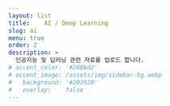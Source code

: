 ```yaml
---
layout: list
title:    AI / Deep Learning
slug: ai
menu: true
order: 2
description: >
  인공지능 및 딥러닝 관련 자료를 업로드 합니다. 
# accent_color: '#268bd2'
# accent_image: /assets/img/sidebar-bg.webp
#   background: '#202020'
#   overlay:    false
---
```

